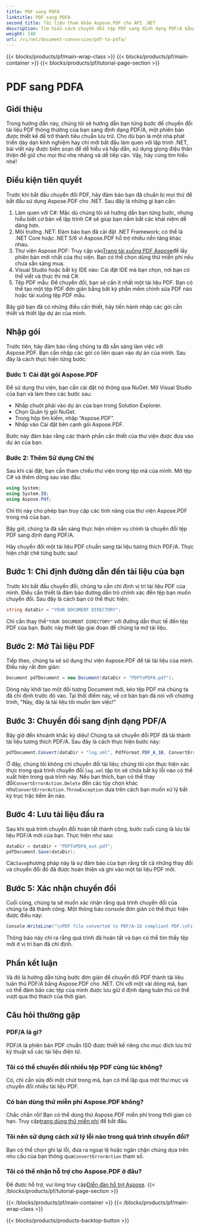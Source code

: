 ```yaml
---
title: PDF sang PDFA
linktitle: PDF sang PDFA
second_title: Tài liệu tham khảo Aspose.PDF cho API .NET
description: Tìm hiểu cách chuyển đổi tệp PDF sang định dạng PDF/A bằng Aspose.PDF cho .NET với hướng dẫn từng bước này.
weight: 140
url: /vi/net/document-conversion/pdf-to-pdfa/
---
```


{{< blocks/products/pf/main-wrap-class >}}
{{< blocks/products/pf/main-container >}}
{{< blocks/products/pf/tutorial-page-section >}}

# PDF sang PDFA

## Giới thiệu

Trong hướng dẫn này, chúng tôi sẽ hướng dẫn bạn từng bước để chuyển đổi tài liệu PDF thông thường của bạn sang định dạng PDF/A, một phiên bản được thiết kế để trở thành tiêu chuẩn lưu trữ. Cho dù bạn là một nhà phát triển dày dạn kinh nghiệm hay chỉ mới bắt đầu làm quen với lập trình .NET, bài viết này được biên soạn để dễ hiểu và hấp dẫn, sử dụng giọng điệu thân thiện để giữ cho mọi thứ nhẹ nhàng và dễ tiếp cận. Vậy, hãy cùng tìm hiểu nhé!

## Điều kiện tiên quyết

Trước khi bắt đầu chuyển đổi PDF, hãy đảm bảo bạn đã chuẩn bị mọi thứ để bắt đầu sử dụng Aspose.PDF cho .NET. Sau đây là những gì bạn cần:

1. Làm quen với C#: Mặc dù chúng tôi sẽ hướng dẫn bạn từng bước, nhưng hiểu biết cơ bản về lập trình C# sẽ giúp bạn nắm bắt các khái niệm dễ dàng hơn.
2. Môi trường .NET: Đảm bảo bạn đã cài đặt .NET Framework; có thể là .NET Core hoặc .NET 5/6 vì Aspose.PDF hỗ trợ nhiều nền tảng khác nhau.
3.  Thư viện Aspose.PDF: Truy cập vào[Trang tải xuống PDF Aspose](https://releases.aspose.com/pdf/net)để lấy phiên bản mới nhất của thư viện. Bạn có thể chọn dùng thử miễn phí nếu chưa sẵn sàng mua.
4. Visual Studio hoặc bất kỳ IDE nào: Cài đặt IDE mà bạn chọn, nơi bạn có thể viết và thực thi mã C#.
5. Tệp PDF mẫu: Để chuyển đổi, bạn sẽ cần ít nhất một tài liệu PDF. Bạn có thể tạo một tệp PDF đơn giản bằng bất kỳ phần mềm chỉnh sửa PDF nào hoặc tải xuống tệp PDF mẫu.

Bây giờ bạn đã có những điều cần thiết, hãy tiến hành nhập các gói cần thiết và thiết lập dự án của mình.

## Nhập gói

Trước tiên, hãy đảm bảo rằng chúng ta đã sẵn sàng làm việc với Aspose.PDF. Bạn cần nhập các gói có liên quan vào dự án của mình. Sau đây là cách thực hiện từng bước:

### Bước 1: Cài đặt gói Aspose.PDF

Để sử dụng thư viện, bạn cần cài đặt nó thông qua NuGet. Mở Visual Studio của bạn và làm theo các bước sau:

- Nhấp chuột phải vào dự án của bạn trong Solution Explorer.
- Chọn Quản lý gói NuGet.
- Trong hộp tìm kiếm, nhập “Aspose.PDF”.
- Nhấp vào Cài đặt bên cạnh gói Aspose.PDF.

Bước này đảm bảo rằng các thành phần cần thiết của thư viện được đưa vào dự án của bạn.

### Bước 2: Thêm Sử dụng Chỉ thị

Sau khi cài đặt, bạn cần tham chiếu thư viện trong tệp mã của mình. Mở tệp C# và thêm dòng sau vào đầu:

```csharp
using System;
using System.IO;
using Aspose.Pdf;
```

Chỉ thị này cho phép bạn truy cập các tính năng của thư viện Aspose.PDF trong mã của bạn.

Bây giờ, chúng ta đã sẵn sàng thực hiện nhiệm vụ chính là chuyển đổi tệp PDF sang định dạng PDF/A.

Hãy chuyển đổi một tài liệu PDF chuẩn sang tài liệu tương thích PDF/A. Thực hiện chặt chẽ từng bước sau!

## Bước 1: Chỉ định đường dẫn đến tài liệu của bạn

Trước khi bắt đầu chuyển đổi, chúng ta cần chỉ định vị trí tài liệu PDF của mình. Điều cần thiết là đảm bảo đường dẫn trỏ chính xác đến tệp bạn muốn chuyển đổi. Sau đây là cách bạn có thể thực hiện:

```csharp
string dataDir = "YOUR DOCUMENT DIRECTORY";
```

 Chỉ cần thay thế`"YOUR DOCUMENT DIRECTORY"` với đường dẫn thực tế đến tệp PDF của bạn. Bước này thiết lập giai đoạn để chúng ta mở tài liệu.

## Bước 2: Mở Tài liệu PDF

Tiếp theo, chúng ta sẽ sử dụng thư viện Aspose.PDF để tải tài liệu của mình. Điều này rất đơn giản:

```csharp
Document pdfDocument = new Document(dataDir + "PDFToPDFA.pdf");
```

Dòng này khởi tạo một đối tượng Document mới, kéo tệp PDF mà chúng ta đã chỉ định trước đó vào. Tại thời điểm này, về cơ bản bạn đã nói với chương trình, "Này, đây là tài liệu tôi muốn làm việc!"

## Bước 3: Chuyển đổi sang định dạng PDF/A

Bây giờ đến khoảnh khắc kỳ diệu! Chúng ta sẽ chuyển đổi PDF đã tải thành tài liệu tương thích PDF/A. Sau đây là cách thực hiện bước này:

```csharp
pdfDocument.Convert(dataDir + "log.xml", PdfFormat.PDF_A_1B, ConvertErrorAction.Delete);
```

 Ở đây, chúng tôi không chỉ chuyển đổi tài liệu; chúng tôi còn thực hiện xác thực trong quá trình chuyển đổi.`log.xml` tập tin sẽ chứa bất kỳ lỗi nào có thể xuất hiện trong quá trình này. Nếu bạn thích, bạn có thể thay đổi`ConvertErrorAction.Delete` đến các tùy chọn khác như`ConvertErrorAction.ThrowException` dựa trên cách bạn muốn xử lý bất kỳ trục trặc tiềm ẩn nào.

## Bước 4: Lưu tài liệu đầu ra

Sau khi quá trình chuyển đổi hoàn tất thành công, bước cuối cùng là lưu tài liệu PDF/A mới của bạn. Thực hiện như sau:

```csharp
dataDir = dataDir + "PDFToPDFA_out.pdf";
pdfDocument.Save(dataDir);
```

 Các`Save`phương pháp này là sự đảm bảo của bạn rằng tất cả những thay đổi và chuyển đổi đó đã được hoàn thiện và ghi vào một tài liệu PDF mới.

## Bước 5: Xác nhận chuyển đổi

Cuối cùng, chúng ta sẽ muốn xác nhận rằng quá trình chuyển đổi của chúng ta đã thành công. Một thông báo console đơn giản có thể thực hiện được điều này:

```csharp
Console.WriteLine("\nPDF file converted to PDF/A-1b compliant PDF.\nFile saved at " + dataDir);
```

Thông báo này chỉ ra rằng quá trình đã hoàn tất và bạn có thể tìm thấy tệp mới ở vị trí bạn đã chỉ định.

## Phần kết luận

Và đó là hướng dẫn từng bước đơn giản để chuyển đổi PDF thành tài liệu tuân thủ PDF/A bằng Aspose.PDF cho .NET. Chỉ với một vài dòng mã, bạn có thể đảm bảo các tệp của mình được lưu giữ ở định dạng tuân thủ có thể vượt qua thử thách của thời gian.


## Câu hỏi thường gặp

### PDF/A là gì?
PDF/A là phiên bản PDF chuẩn ISO được thiết kế riêng cho mục đích lưu trữ kỹ thuật số các tài liệu điện tử.

### Tôi có thể chuyển đổi nhiều tệp PDF cùng lúc không?
Có, chỉ cần sửa đổi một chút trong mã, bạn có thể lặp qua một thư mục và chuyển đổi nhiều tài liệu PDF.

### Có bản dùng thử miễn phí Aspose.PDF không?
Chắc chắn rồi! Bạn có thể dùng thử Aspose.PDF miễn phí trong thời gian có hạn. Truy cập[trang dùng thử miễn phí](https://releases.aspose.com/) để bắt đầu.

### Tôi nên sử dụng cách xử lý lỗi nào trong quá trình chuyển đổi?
 Bạn có thể chọn ghi lại lỗi, đưa ra ngoại lệ hoặc ngăn chặn chúng dựa trên nhu cầu của bạn thông qua`ConvertErrorAction` tham số.

### Tôi có thể nhận hỗ trợ cho Aspose.PDF ở đâu?
 Để được hỗ trợ, vui lòng truy cập[Diễn đàn hỗ trợ Aspose](https://forum.aspose.com/c/pdf/10).
{{< /blocks/products/pf/tutorial-page-section >}}

{{< /blocks/products/pf/main-container >}}
{{< /blocks/products/pf/main-wrap-class >}}

{{< blocks/products/products-backtop-button >}}
